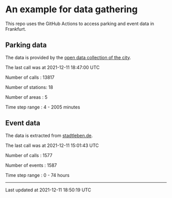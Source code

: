 # An example for data gathering

This repo uses the GitHub Actions to access parking and event data in Frankfurt.

## Parking data
The data is provided by the [open data collection of the city](https://www.offenedaten.frankfurt.de/).

The last call was at 2021-12-11 18:47:00 UTC

Number of calls   : 13817

Number of stations:    18

Number of areas   :     5

Time step range   :     4 -  2005 minutes


## Event data
The data is extracted from [stadtleben.de](https://stadtleben.de/frankfurt/).

The last call was at 2021-12-11 15:01:43 UTC

Number of calls   : 1577

Number of events  : 1587

Time step range   :    0 -   74 hours


----

Last updated at 2021-12-11 18:50:19 UTC

